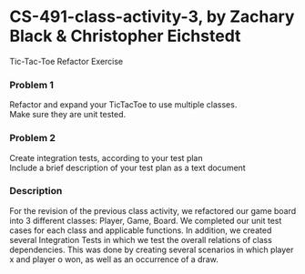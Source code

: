 # CS-491-class-activity-3, by Zachary Black & Christopher Eichstedt
Tic-Tac-Toe Refactor Exercise

### Problem 1
Refactor and expand your TicTacToe to use multiple classes.\
Make sure they are unit tested.

### Problem 2
Create integration tests, according to your test plan\
Include a brief description of your test plan as a text document

### Description
For the revision of the previous class activity, we refactored our game board into 3 different classes: Player, Game, Board. We completed our unit test cases for each class and applicable functions. In addition, we created several Integration Tests in which we test the overall relations of class dependencies. This was done by creating several scenarios in which player x and player o won, as well as an occurrence of a draw. 
